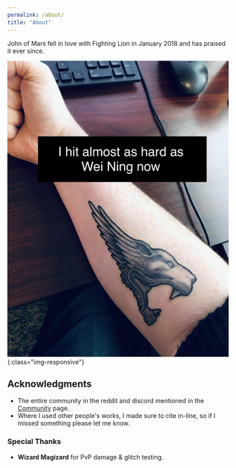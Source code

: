 ```yaml
---
permalink: /about/
title: "About"
---
```


John of Mars fell in love with Fighting Lion in January 2018 and has praised it ever since.

![My tattoo](/assets/images/tattoo.jpg){:class="img-responsive"}

## Acknowledgments

- The entire community in the reddit and discord mentioned in the [Community](/docs/community/) page.
- Where I used other people's works, I made sure to cite in-line, so if I missed something please let me know.

### Special Thanks

- **Wizard Magizard** for PvP damage & glitch testing.
